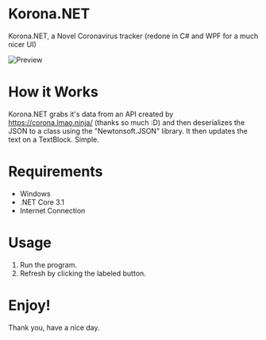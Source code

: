 # Korona.NET
Korona.NET, a Novel Coronavirus tracker (redone in C# and WPF for a much nicer UI)

![Preview](https://luma.pw/imgupload/headingkorona.png)
# How it Works
Korona.NET grabs it's data from an API created by https://corona.lmao.ninja/ (thanks so much :D) and then deserializes the JSON to a class using the "Newtonsoft.JSON" library. It then updates the text on a TextBlock. Simple.

# Requirements
- Windows
- .NET Core 3.1
- Internet Connection

# Usage
1. Run the program.
2. Refresh by clicking the labeled button.

# Enjoy!
Thank you, have a nice day.
